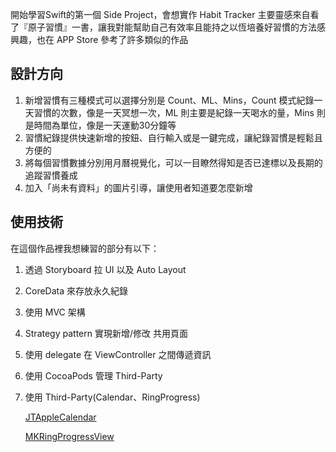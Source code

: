開始學習Swift的第一個 Side Project，會想實作 Habit Tracker 主要靈感來自看了『原子習慣』一書，讓我對能幫助自己有效率且能持之以恆培養好習慣的方法感興趣，也在 APP Store 參考了許多類似的作品

## 設計方向

1. 新增習慣有三種模式可以選擇分別是 Count、ML、Mins，Count 模式紀錄一天習慣的次數，像是一天冥想一次，ML 則主要是紀錄一天喝水的量，Mins 則是時間為單位，像是一天運動30分鐘等
2. 習慣紀錄提供快速新增的按鈕、自行輸入或是一鍵完成，讓紀錄習慣是輕鬆且方便的
3. 將每個習慣數據分別用月曆視覺化，可以一目瞭然得知是否已達標以及長期的追蹤習慣養成
4. 加入「尚未有資料」的圖片引導，讓使用者知道要怎麼新增

## 使用技術

在這個作品裡我想練習的部分有以下：

1. 透過 Storyboard 拉 UI 以及 Auto Layout
2. CoreData 來存放永久紀錄
3. 使用 MVC 架構
4. Strategy pattern 實現新增/修改 共用頁面
5. 使用 delegate 在 ViewController 之間傳遞資訊
6. 使用 CocoaPods 管理 Third-Party
7. 使用 Third-Party(Calendar、RingProgress)
    
    [JTAppleCalendar](https://github.com/patchthecode/JTAppleCalendar)
    
    [MKRingProgressView](https://github.com/maxkonovalov/MKRingProgressView)
